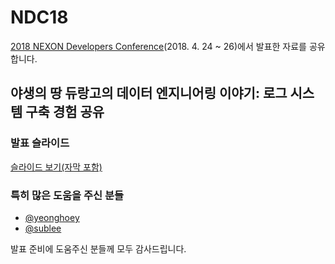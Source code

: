 # NDC18

[2018 NEXON Developers Conference](https://ndc.nexon.com/)(2018. 4. 24 ~ 26)에서 발표한 자료를 공유합니다.

## 야생의 땅 듀랑고의 데이터 엔지니어링 이야기: 로그 시스템 구축 경험 공유

### 발표 슬라이드

[슬라이드 보기(자막 포함)](https://hyojun.me/~ndc18)

### 특히 많은 도움을 주신 분들

* [@yeonghoey](https://github.com/yeonghoey)
* [@sublee](https://github.com/sublee)

발표 준비에 도움주신 분들께 모두 감사드립니다.
